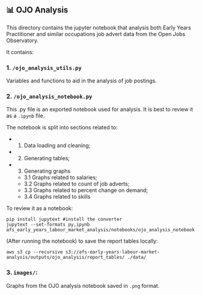## 📊 OJO Analysis

This directory contains the jupyter notebook that analysis both Early Years Practitioner and similar occupations job advert data from the Open Jobs Observatory.

It contains:

### 1. **`/ojo_analysis_utils.py`**

Variables and functions to aid in the analysis of job postings.

### 2. **`/ojo_analysis_notebook.py`**

This .py file is an exported notebook used for analysis. It is best to review it as a `.ipynb` file.

The notebook is split into sections related to:

- 1. Data loading and cleaning;
- 2. Generating tables;
- 3. Generating graphs
  - 3.1 Graphs related to salaries;
  - 3.2 Graphs related to count of job adverts;
  - 3.3 Graphs related to percent change on demand;
  - 3.4 Graphs related to skills

To review it as a notebook:

```
pip install jupytext #install the converter
jupytext --set-formats py,ipynb afs_early_years_labour_market_analysis/notebooks/ojo_analysis_notebook.py
```

(After running the notebook) to save the report tables locally:

```
aws s3 cp --recursive s3://afs-early-years-labour-market-analysis/outputs/ojo_analysis/report_tables/ ./data/
```

### 3. **`images/`:**

Graphs from the OJO analysis notebook saved in `.png` format.
